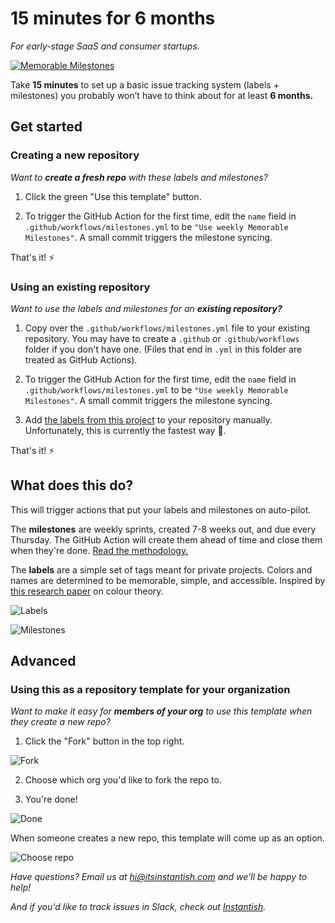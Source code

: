# 15 minutes for 6 months

_For early-stage SaaS and consumer startups._

[![Memorable Milestones](https://res.cloudinary.com/m15y/image/upload/v1588977044/su/TJ5G67VHU/kmbjqinsp71vavcdth7j.svg)](https://github.com/instantish/memorable-milestones)

Take **15 minutes** to set up a basic issue tracking system (labels + milestones) you probably won’t have to think about for at least **6 months.**

## Get started

### Creating a new repository

_Want to **create a fresh repo** with these labels and milestones?_

1. Click the green "Use this template" button.

2. To trigger the GitHub Action for the first time, edit the `name` field in `.github/workflows/milestones.yml` to be `"Use weekly Memorable Milestones"`. A small commit triggers the milestone syncing.

That's it! ⚡️

### Using an existing repository

_Want to use the labels and milestones for an **existing repository?**_

1. Copy over the `.github/workflows/milestones.yml` file to your existing repository. You may have to create a `.github` or `.github/workflows` folder if you don't have one. (Files that end in `.yml` in this folder are treated as GitHub Actions).

2. To trigger the GitHub Action for the first time, edit the `name` field in `.github/workflows/milestones.yml` to be `"Use weekly Memorable Milestones"`. A small commit triggers the milestone syncing.

3. Add [the labels from this project](https://github.com/instantish/15-minutes-for-6-months/labels) to your repository manually. Unfortunately, this is currently the fastest way 🐢.

That's it! ⚡️

## What does this do?

This will trigger actions that put your labels and milestones on auto-pilot.

The **milestones** are weekly sprints, created 7-8 weeks out, and due every Thursday. The GitHub Action will create them ahead of time and close them when they're done. [Read the methodology.](https://github.com/marketplace/actions/memorable-milestones)

The **labels** are a simple set of tags meant for private projects. Colors and names are determined to be memorable, simple, and accessible. Inspired by [this research paper](https://t.co/Th3xuoC02R?amp=1) on colour theory.


![Labels](https://res.cloudinary.com/m15y/image/upload/v1591145194/su/TJ5G67VHU/d8dcsnbio3ih1xyjkmf2.png)

![Milestones](https://res.cloudinary.com/m15y/image/upload/v1598812855/su/T0SNQGHNY/he1ki7bcwqqstcgf38b3.png)

## Advanced

### Using this as a repository template for your organization

_Want to make it easy for **members of your org** to use this template when they create a new repo?_

1. Click the "Fork" button in the top right.

![Fork](https://res.cloudinary.com/m15y/image/upload/v1611083611/su/T0SNQGHNY/u7dugahiy2nqnpnozctb.png)

2. Choose which org you'd like to fork the repo to.

3. You're done!

![Done](https://res.cloudinary.com/m15y/image/upload/v1611083612/su/T0SNQGHNY/tkoqncwowrxeln6rm6q9.png)

When someone creates a new repo, this template will come up as an option.

![Choose repo](https://res.cloudinary.com/m15y/image/upload/v1611083611/su/T0SNQGHNY/ympaehq7cowecmmg5uzn.png)


_Have questions? Email us at hi@itsinstantish.com and we'll be happy to help!_

_And if you'd like to track issues in Slack, check out [Instantish](https://itsinstantish.com)._
